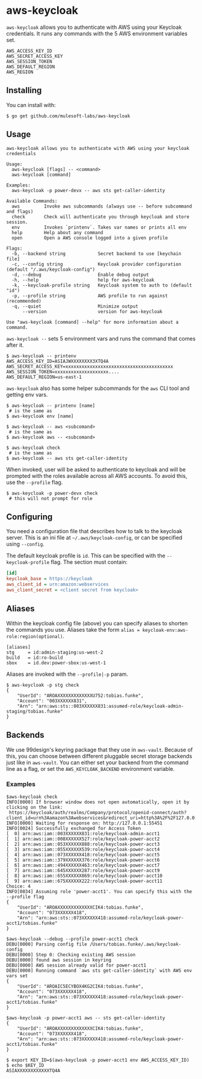 # aws-keycloak

`aws-keycloak` allows you to authenticate with AWS using your Keycloak credentials. It runs any commands with the 5 AWS environment variables set.
```
AWS_ACCESS_KEY_ID
AWS_SECRET_ACCESS_KEY
AWS_SESSION_TOKEN
AWS_DEFAULT_REGION
AWS_REGION
```

## Installing

You can install with:

```
$ go get github.com/mulesoft-labs/aws-keycloak
```

## Usage

```
aws-keycloak allows you to authenticate with AWS using your keycloak credentials

Usage:
  aws-keycloak [flags] -- <command>
  aws-keycloak [command]

Examples:
  aws-keycloak -p power-devx -- aws sts get-caller-identity

Available Commands:
  aws         Invoke aws subcommands (always use -- before subcommand and flags)
  check       Check will authenticate you through keycloak and store session.
  env         Invokes `printenv`. Takes var names or prints all env
  help        Help about any command
  open        Open a AWS console logged into a given profile

Flags:
  -b, --backend string            Secret backend to use [keychain file]
  -c, --config string             Keycloak provider configuration (default "/.aws/keycloak-config")
  -d, --debug                     Enable debug output
  -h, --help                      help for aws-keycloak
  -k, --keycloak-profile string   Keycloak system to auth to (default "id")
  -p, --profile string            AWS profile to run against (recommended)
  -q, --quiet                     Minimize output
      --version                   version for aws-keycloak

Use "aws-keycloak [command] --help" for more information about a command.
```

`aws-keycloak --` sets 5 environment vars and runs the command that comes after it.

```
$ aws-keycloak -- printenv
AWS_ACCESS_KEY_ID=ASIAJWXXXXXXXX3XTQ4A
AWS_SECRET_ACCESS_KEY=xxxxxxxxxxxxxxxxxxxxxxxxxxxxxxxxxxxxxxxx
AWS_SESSION_TOKEN=xxxxxxxxxxxxxxxxxxxx....
AWS_DEFAULT_REGION=us-east-1
```

`aws-keycloak` also has some helper subcommands for the `aws` CLI tool and getting env vars.
```
$ aws-keycloak -- printenv [name]
 # is the same as
$ aws-keycloak env [name]

$ aws-keycloak -- aws <subcomand>
 # is the same as
$ aws-keycloak aws -- <subcomand>

$ aws-keycloak check
 # is the same as
$ aws-keycloak -- aws sts get-caller-identity
```

When invoked, user will be asked to authenticate to keycloak and will be prompted with the roles available across all AWS accounts. To avoid this, use the `--profile` flag.
```
$ aws-keycloak -p power-devx check
 # this will not prompt for role
```

## Configuring

You need a configuration file that describes how to talk to the keycloak server. This is an ini file at `~/.aws/keycloak-config`, or can be specified using `--config`.

The default keycloak profile is `id`. This can be specified with the `--keycloak-profile` flag. The section must contain:
```ini
[id]
keycloak_base = https://keycloak
aws_client_id = urn:amazon:webservices
aws_client_secret = <client secret from keycloak>
```

## Aliases

Within the keycloak config file (above) you can specify aliases to shorten the commands you use. Aliases take the form `alias = keycloak-env:aws-role:region(optional)`.
```
[aliases]
stg     = id:admin-staging:us-west-2
build   = id:ro-build
sbox    = id.dev:power-sbox:us-west-1
```
Aliases are invoked with the `--profile|-p` param.
```
$ aws-keycloak -p stg check
{
    "UserId": "AROAXXXXXXXXXXXXXU752:tobias.funke",
    "Account": "003XXXXXX831",
    "Arn": "arn:aws:sts::003XXXXXX831:assumed-role/keycloak-admin-staging/tobias.funke"
}
```

## Backends

We use 99design's keyring package that they use in `aws-vault`.  Because of this, you can choose between different pluggable secret storage backends just like in `aws-vault`.  You can either set your backend from the command line as a flag, or set the `AWS_KEYCLOAK_BACKEND` environment variable.

### Examples

```
$aws-keycloak check
INFO[0000] If browser window does not open automatically, open it by clicking on the link:
 https://keycloak/auth/realms/Company/protocol/openid-connect/auth?client_id=urn%3Aamazon%3Awebservices&redirect_uri=http%3A%2F%2F127.0.0.1%3A55451%2Fcallback&response_type=code&state=3XXXXXX7
INFO[0000] Waiting for response on: http://127.0.0.1:55451
INFO[0024] Successfully exchanged for Access Token
[  0] arn:aws:iam::003XXXXXX831:role/keycloak-admin-acct1
[  1] arn:aws:iam::008XXXXXX527:role/keycloak-power-acct2
[  2] arn:aws:iam::053XXXXXX888:role/keycloak-power-acct3
[  3] arn:aws:iam::055XXXXXX539:role/keycloak-power-acct4
[  4] arn:aws:iam::073XXXXXX418:role/keycloak-power-acct5
[  5] arn:aws:iam::379XXXXXX376:role/keycloak-power-acct6
[  6] arn:aws:iam::494XXXXXX463:role/keycloak-power-acct7
[  7] arn:aws:iam::645XXXXXX287:role/keycloak-power-acct9
[  8] arn:aws:iam::655XXXXXX869:role/keycloak-power-acct10
[  9] arn:aws:iam::675XXXXXX222:role/keycloak-power-acct11
Choice: 4
INFO[0034] Assuming role 'power-acct1'. You can specify this with the --profile flag
{
    "UserId": "AROAXXXXXXXXXXXXXCIK4:tobias.funke",
    "Account": "073XXXXXX418",
    "Arn": "arn:aws:sts::073XXXXXX418:assumed-role/keycloak-power-acct1/tobias.funke"
}
```

```
$aws-keycloak --debug --profile power-acct1 check
DEBU[0000] Parsing config file /Users/tobias.funke/.aws/keycloak-config
DEBU[0000] Step 0: Checking existing AWS session
DEBU[0000] found aws session in keyring
DEBU[0000] AWS session already valid for power-acct1
DEBU[0000] Running command `aws sts get-caller-identity` with AWS env vars set
{
    "UserId": "AROAIC5ECYBOX4KG2CIK4:tobias.funke",
    "Account": "073XXXXXX418",
    "Arn": "arn:aws:sts::073XXXXXX418:assumed-role/keycloak-power-acct1/tobias.funke"
}
```

```
$aws-keycloak -p power-acct1 aws -- sts get-caller-identity
{
    "UserId": "AROAXXXXXXXXXXXXXCIK4:tobias.funke",
    "Account": "073XXXXXX418",
    "Arn": "arn:aws:sts::073XXXXXX418:assumed-role/keycloak-power-acct1/tobias.funke"
}

$ export KEY_ID=$(aws-keycloak -p power-acct1 env AWS_ACCESS_KEY_ID)
$ echo $KEY_ID
ASIAXXXXXXXXXXXXTQ4A
```
